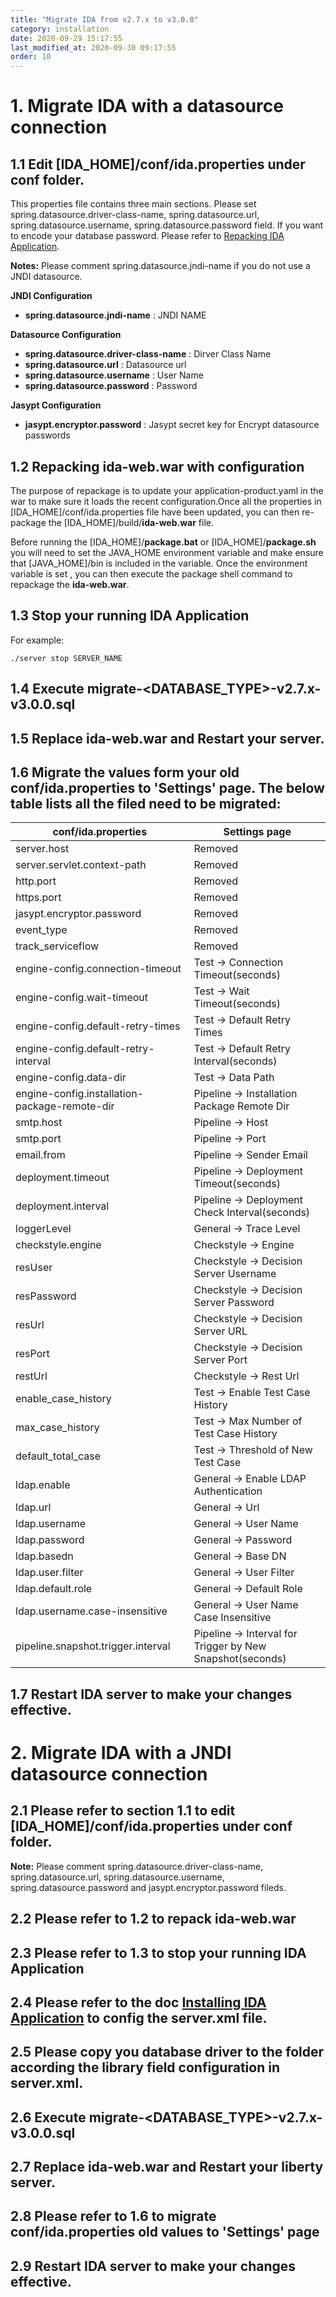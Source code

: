 ```yaml
---
title: "Migrate IDA from v2.7.x to v3.0.0"
category: installation
date: 2020-09-29 15:17:55
last_modified_at: 2020-09-30 09:17:55
order: 10
---
```


# 1. Migrate IDA with a datasource connection

## 1.1 Edit [IDA_HOME]/conf/**ida.properties** under **conf** folder. 

This properties file contains three main sections. Please set spring.datasource.driver-class-name, spring.datasource.url, spring.datasource.username, spring.datasource.password field. If you want to encode your database password. Please refer to [Repacking IDA Application][1].

**Notes:** Please comment spring.datasource.jndi-name if you do not use a JNDI datasource.

**JNDI Configuration**

*  **spring.datasource.jndi-name** : JNDI NAME


**Datasource Configuration**

*  **spring.datasource.driver-class-name** : Dirver Class Name
*  **spring.datasource.url** : Datasource url
*  **spring.datasource.username** : User Name
*  **spring.datasource.password** : Password

**Jasypt Configuration**

*  **jasypt.encryptor.password** : Jasypt secret key for Encrypt datasource passwords

## 1.2 Repacking ida-web.war with configuration

The purpose of repackage  is to update your application-product.yaml in the war to make sure it loads the recent configuration.Once all the properties in [IDA_HOME]/conf/ida.properties file have been updated, you can then re-package the [IDA_HOME]/build/**ida-web.war** file.  

Before running the [IDA_HOME]/**package.bat** or [IDA_HOME]/**package.sh** you will need to set the JAVA_HOME environment variable and make ensure that [JAVA_HOME]/bin is included in the variable.  Once the environment variable is set , you can then execute the package shell command to repackage the **ida-web.war**.

## 1.3 Stop your running IDA Application

For example:
```
./server stop SERVER_NAME
```

## 1.4 Execute migrate-\<DATABASE_TYPE\>-v2.7.x-v3.0.0.sql

## 1.5 Replace ida-web.war and Restart your server.

## 1.6 Migrate the values form your old conf/ida.properties to 'Settings' page. The below table lists all the filed need to be migrated:

|conf/ida.properties | Settings page|
--- | ---
server.host | Removed
server.servlet.context-path | Removed
http.port | Removed
https.port | Removed
jasypt.encryptor.password | Removed
event_type  | Removed
track_serviceflow | Removed
engine-config.connection-timeout| Test -> Connection Timeout(seconds)
engine-config.wait-timeout | Test -> Wait Timeout(seconds)
engine-config.default-retry-times | Test -> Default Retry Times
engine-config.default-retry-interval | Test -> Default Retry Interval(seconds)
engine-config.data-dir | Test -> Data Path
engine-config.installation-package-remote-dir | Pipeline -> Installation Package Remote Dir
smtp.host | Pipeline -> Host
smtp.port | Pipeline -> Port
email.from | Pipeline -> Sender Email
deployment.timeout | Pipeline -> Deployment Timeout(seconds)
deployment.interval | Pipeline -> Deployment Check Interval(seconds)
loggerLevel | General -> Trace Level
checkstyle.engine | Checkstyle -> Engine
resUser | Checkstyle -> Decision Server Username
resPassword | Checkstyle -> Decision Server Password
resUrl | Checkstyle -> Decision Server URL
resPort | Checkstyle -> Decision Server Port
restUrl | Checkstyle -> Rest Url
enable_case_history | Test -> Enable Test Case History
max_case_history | Test -> Max Number of Test Case History
default_total_case | Test -> Threshold of New Test Case
ldap.enable | General -> Enable LDAP Authentication
ldap.url | General -> Url
ldap.username | General -> User Name
ldap.password | General -> Password
ldap.basedn | General -> Base DN
ldap.user.filter | General -> User Filter
ldap.default.role | General -> Default Role
ldap.username.case-insensitive | General -> User Name Case Insensitive
pipeline.snapshot.trigger.interval | Pipeline -> Interval for Trigger by New Snapshot(seconds)

## 1.7 Restart IDA server to make your changes effective.

# 2. Migrate IDA with a JNDI datasource connection

## 2.1 Please refer to section 1.1 to edit [IDA_HOME]/conf/**ida.properties** under **conf** folder.

**Note:** Please comment spring.datasource.driver-class-name, spring.datasource.url, spring.datasource.username, spring.datasource.password and jasypt.encryptor.password fileds.

## 2.2 Please refer to 1.2 to repack ida-web.war

## 2.3 Please refer to 1.3 to stop your running IDA Application

## 2.4 Please refer to the doc [Installing IDA Application][2] to config the server.xml file.

## 2.5 Please copy you database driver to the folder according the library field configuration in server.xml.

## 2.6 Execute migrate-\<DATABASE_TYPE\>-v2.7.x-v3.0.0.sql

## 2.7 Replace ida-web.war and Restart your liberty server.

## 2.8 Please refer to 1.6 to migrate conf/ida.properties old values to 'Settings' page

## 2.9 Restart IDA server to make your changes effective.





[1]: ../installation/installation-ida-repacking.html
[2]: ../installation/installation-ida-installing.html